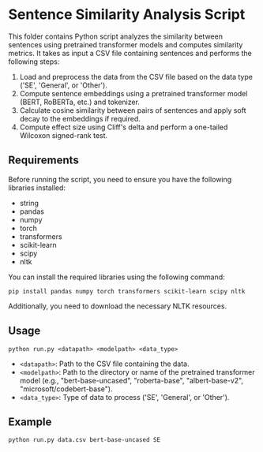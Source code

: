 # Sentence Similarity Analysis Script

This folder contains Python script analyzes the similarity between sentences using pretrained transformer models and computes similarity metrics. It takes as input a CSV file containing sentences and performs the following steps:

1. Load and preprocess the data from the CSV file based on the data type ('SE', 'General', or 'Other').
2. Compute sentence embeddings using a pretrained transformer model (BERT, RoBERTa, etc.) and tokenizer.
3. Calculate cosine similarity between pairs of sentences and apply soft decay to the embeddings if required.
4. Compute effect size using Cliff's delta and perform a one-tailed Wilcoxon signed-rank test.

## Requirements

Before running the script, you need to ensure you have the following libraries installed:

- string
- pandas
- numpy
- torch
- transformers
- scikit-learn
- scipy
- nltk

You can install the required libraries using the following command:

```
pip install pandas numpy torch transformers scikit-learn scipy nltk
```


Additionally, you need to download the necessary NLTK resources.



## Usage

```
python run.py <datapath> <modelpath> <data_type>

```


- `<datapath>`: Path to the CSV file containing the data.
- `<modelpath>`: Path to the directory or name of the pretrained transformer model (e.g., "bert-base-uncased", "roberta-base", "albert-base-v2", "microsoft/codebert-base").
- `<data_type>`: Type of data to process ('SE', 'General', or 'Other').



## Example

```
python run.py data.csv bert-base-uncased SE

```
